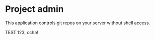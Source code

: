 Project admin
=============

This application controls git repos on your server without shell access.

TEST 123, ccha!
